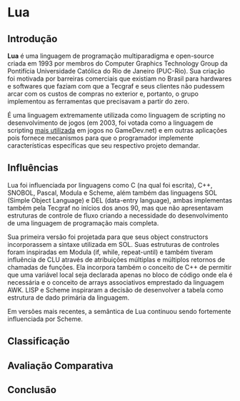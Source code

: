 # Lua

## Introdução
**Lua** é uma linguagem de programação multiparadigma e open-source criada em 1993 por membros do Computer Graphics Technology Group da Pontifícia Universidade Católica do Rio de Janeiro (PUC-Rio). Sua criação foi motivada por barreiras comerciais que existiam no Brasil para hardwares e softwares que faziam com que a Tecgraf e seus clientes não pudessem arcar com os custos de compras no exterior e, portanto, o grupo implementou as ferramentas que precisavam a partir do zero.

É uma linguagem extremamente utilizada como linguagem de scripting no desenvolvimento de jogos (em 2003, foi votada como a linguagem de scripting [mais utilizada](https://web.archive.org/web/20031207171619/http://gamedev.net/gdpolls/viewpoll.asp?ID=163) em jogos no GameDev.net) e em outras aplicações pois fornece mecanismos para que o programador implemente características específicas que seu respectivo projeto demandar.

## Influências
Lua foi influenciada por linguagens como C (na qual foi escrita), C++, SNOBOL, Pascal, Modula e Scheme, além também das linguagens SOL (Simple Object Language) e DEL (data-entry language), ambas implementas também pela Tecgraf no inícios dos anos 90, mas que não apresentavam estruturas de controle de fluxo criando a necessidade do desenvolvimento de uma linguagem de programação mais completa.

Sua primeira versão foi projetada para que seus object constructors incorporassem a sintaxe utilizada em SOL. Suas estruturas de controles foram inspiradas em Modula (if, while, repeat-until) e também tiveram influência de CLU através de atribuições múltiplas e múltiplos retornos de chamadas de funções. Ela incorpora também o conceito de C++ de permitir que uma variável local seja declarada apenas no bloco de código onde ela é necessária e o conceito de arrays associativos emprestado da linguagem AWK. LISP e Scheme inspiraram a decisão de desenvolver a tabela como estrutura de dado primária da linguagem.

Em versões mais recentes, a semântica de Lua continuou sendo fortemente influenciada por Scheme.

## Classificação

## Avaliação Comparativa

## Conclusão
